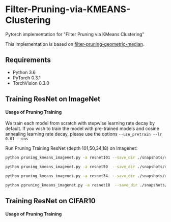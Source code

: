 # Filter-Pruning-via-KMEANS-Clustering
Pytorch implementation for "Filter Pruning via KMeans Clustering"

This implementation is based on [filter-pruning-geometric-median](https://github.com/he-y/filter-pruning-geometric-median).

## Requirements
- Python 3.6
- PyTorch 0.3.1
- TorchVision 0.3.0

## Training ResNet on ImageNet

#### Usage of Pruning Training

We train each model from scratch with stepwise learning rate decay by default. If you wish to train the model with pre-trained models and cosine annealing learning rate decay, please use the options `--use_pretrain --lr 0.01 --cos`

Run Pruning Training ResNet (depth 101,50,34,18) on Imagenet:
```bash
python pruning_kmeans_imagenet.py -a resnet101 --save_dir ./snapshots/resnet101_8_04 --pruning_rate 0.4 --n_clusters 8 --layer_begin 0 --layer_end 309 --layer_inter 3  /path/to/Imagenet2012

python pruning_kmeans_imagenet.py -a resnet50  --save_dir ./snapshots/resnet50_8_04 --pruning_rate 0.4 --n_clusters 8 --layer_begin 0 --layer_end 156 --layer_inter 3  /path/to/Imagenet2012

python pruning_kmeans_imagenet.py -a resnet34  --save_dir ./snapshots/resnet34_8_04 --pruning_rate 0.4 --n_clusters 8 --layer_begin 0 --layer_end 105 --layer_inter 3  /path/to/Imagenet2012

python ppruning_kmeans_imagenet.py -a resnet18  --save_dir ./snapshots/resnet18_8_04 --pruning_rate 0.4 --n_clusters 8 --layer_begin 0 --layer_end 57 --layer_inter 3  /path/to/Imagenet2012
```

## Training ResNet on CIFAR10

#### Usage of Pruning Training
